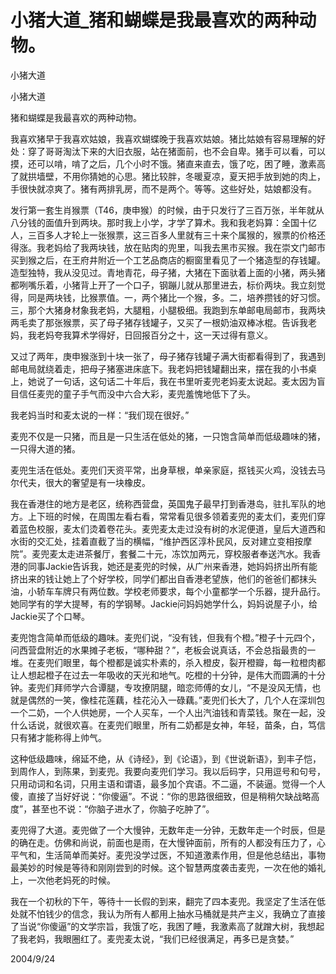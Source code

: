 # 小猪大道_猪和蝴蝶是我最喜欢的两种动物。

小猪大道

小猪大道

猪和蝴蝶是我最喜欢的两种动物。

我喜欢猪早于我喜欢姑娘，我喜欢蝴蝶晚于我喜欢姑娘。猪比姑娘有容易理解的好处：穿了哥哥淘汰下来的大旧衣服，站在猪面前，也不会自卑。猪手可以看，可以摸，还可以啃，啃了之后，几个小时不饿。猪直来直去，饿了吃，困了睡，激素高了就拱墙壁，不用你猜她的心思。猪比较胖，冬暖夏凉，夏天把手放到她的肉上，手很快就凉爽了。猪有两排乳房，而不是两个。等等。这些好处，姑娘都没有。

发行第一套生肖猴票（T46，庚申猴）的时候，由于只发行了三百万张，半年就从八分钱的面值升到两块。那时我上小学，才学了算术。我和我老妈算：全国十亿人，三百多人才轮上一张猴票，这三百多人里就有三十来个属猴的，猴票的价格还得涨。我老妈给了我两块钱，放在贴肉的兜里，叫我去黑市买猴。我在崇文门邮市买到猴之后，在王府井附近一个工艺品商店的橱窗里看见了一个猪造型的存钱罐。造型独特，我从没见过。青地青花，母子猪，大猪在下面驮着上面的小猪，两头猪都咧嘴乐着，小猪背上开了一个口子，钢蹦儿就从那里进去，标价两块。我立刻觉得，同是两块钱，比猴票值。一，两个猪比一个猴，多。二，培养攒钱的好习惯。三，那个大猪身材象我老妈，大腿粗，小腿极细。我跑到东单邮电局邮市，我两块两毛卖了那张猴票，买了母子猪存钱罐子，又买了一根奶油双棒冰棍。告诉我老妈，我老妈夸我算术学得好，日回报百分之十，这一天过得有意义。

又过了两年，庚申猴涨到十块一张了，母子猪存钱罐子满大街都看得到了，我遇到邮电局就绕着走，把母子猪塞进床底下。我老妈把钱罐翻出来，摆在我的小书桌上，她说了一句话，这句话二十年后，我在书里听麦兜老妈麦太说起。麦太因为盲目信任麦兜的童子手气而没中六合大彩，麦兜羞愧地低下了头。

我老妈当时和麦太说的一样：“我们现在很好。”

麦兜不仅是一只猪，而且是一只生活在低处的猪，一只饱含简单而低级趣味的猪，一只得大道的猪。

麦兜生活在低处。麦兜们天资平常，出身草根，单亲家庭，抠钱买火鸡，没钱去马尔代夫，很大的奢望是有一块橡皮。

我在香港住的地方是老区，统称西营盘，英国鬼子最早打到香港岛，驻扎军队的地方。上下班的时候，在周围左看右看，常常看见很多领着麦兜的麦太们，麦兜们穿着蓝色校服，麦太们烫着卷花头。麦兜麦太走过没有树的水泥便道，皇后大道西和水街的交汇处，挂着直截了当的横幅，“维护西区淳朴民风，反对建立变相按摩院”。麦兜麦太走进茶餐厅，套餐二十元，冻饮加两元，穿校服者奉送汽水。我香港的同事Jackie告诉我，她还是麦兜的时候，从广州来香港，她妈妈挤出所有能挤出来的钱让她上了个好学校，同学们都出自香港老望族，他们的爸爸们都抹头油，小轿车车牌只有两位数。学校老师要求，每个小童都学一个乐器，提升品行。她同学有的学大提琴，有的学钢琴。Jackie问妈妈她学什么，妈妈说屋子小，给Jackie买了个口琴。

麦兜饱含简单而低级的趣味。麦兜们说，“没有钱，但我有个橙。”橙子十元四个，问西营盘附近的水果摊子老板，“哪种甜？”，老板会说真话，不会总指最贵的一堆。在麦兜们眼里，每个橙都是诚实朴素的，杀入橙皮，裂开橙瓣，每一粒橙肉都让人想起橙子在过去一年吸收的天光和地气。吃橙的十分钟，是伟大而圆满的十分钟。麦兜们拜师学六合谭腿，专攻撩阴腿，暗恋师傅的女儿，“不是没风无情，也就是偶然的一笑，像桂花莲藕，桂花沁入一碌藕。”麦兜们长大了，几个人在深圳包一个二奶，一个人供她房，一个人买车，一个人出汽油钱和青菜钱。聚在一起，没什么话说，就很欢喜。在麦兜们眼里，所有二奶都是女神，年轻，苗条，白，笃信只有猪才能称得上帅气。

这种低级趣味，绵延不绝，从《诗经》，到《论语》，到《世说新语》，到丰子恺，到周作人，到陈果，到麦兜。我要向麦兜们学习。我以后码字，只用逗号和句号，只用动词和名词，只用主语和谓语，最多加个宾语。不二逼，不装逼。觉得一个人傻，直接了当好好说：“你傻逼”。不说：“你的思路很细致，但是稍稍欠缺战略高度”，甚至也不说：“你脑子进水了，你脑子吃肿了”。

麦兜得了大道。麦兜做了一个大慢钟，无数年走一分钟，无数年走一个时辰，但是的确在走。仿佛和尚说，前面也是雨，在大慢钟面前，所有的人都没有压力了，心平气和，生活简单而美好。麦兜没学过医，不知道激素作用，但是他总结出，事物最美妙的时候是等待和刚刚尝到的时候。这个智慧两度袭击麦兜，一次在他的婚礼上，一次他老妈死的时候。

我在一个初秋的下午，等待十一长假的到来，翻完了四本麦兜。我坚定了生活在低处就不怕钱少的信念，我认为所有人都用上抽水马桶就是共产主义，我确立了直接了当说“你傻逼”的文学宗旨，我饿了吃，我困了睡，我激素高了就蹭大树，我想起了我老妈，我眼圈红了。麦兜麦太说，“我们已经很满足，再多已是贪婪。”

2004/9/24